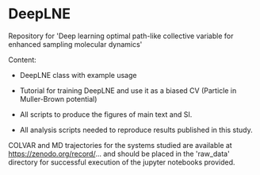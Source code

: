 # DeepLNE
Repository for 'Deep learning optimal path-like collective variable for enhanced sampling molecular dynamics'

Content:

- DeepLNE class with example usage

- Tutorial for training DeepLNE and use it as a biased CV (Particle in Muller-Brown potential)

- All scripts to produce the figures of main text and SI.
- All analysis scripts needed to reproduce results published in this study.

COLVAR and MD trajectories for the systems studied are available at https://zenodo.org/record/... and should be placed in the 'raw_data' directory for successful execution of the jupyter notebooks provided.
